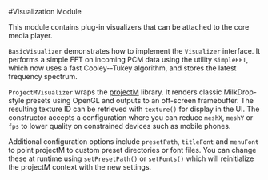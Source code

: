 #Visualization Module

This module contains plug-in visualizers that can be attached to the core media player.

`BasicVisualizer` demonstrates how to implement the `Visualizer` interface. It performs a simple FFT on incoming PCM data using the utility `simpleFFT`, which now uses a fast Cooley--Tukey algorithm, and stores the latest frequency spectrum.

`ProjectMVisualizer` wraps the [projectM](https://github.com/projectM-visualizer/projectm) library. It renders classic MilkDrop-style presets using OpenGL and outputs
to an off-screen framebuffer. The resulting texture ID can be retrieved with
`texture()` for display in the UI. The constructor accepts a configuration where
you can reduce `meshX`, `meshY` or `fps` to lower quality on constrained devices
such as mobile phones.

Additional configuration options include `presetPath`, `titleFont` and
`menuFont` to point projectM to custom preset directories or font files. You can
change these at runtime using `setPresetPath()` or `setFonts()` which will
reinitialize the projectM context with the new settings.
